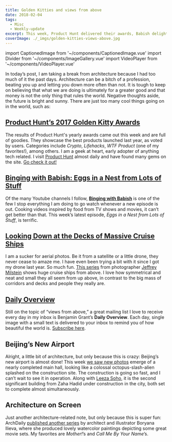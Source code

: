 ```yaml
---
title: Golden Kitties and views from above
date: 2018-02-04
tags:
  - Misc
  - Weekly-update
excerpt: This week, Product Hunt delivered their awards, Babish delighted us with another delicious video, and many cool things were pictured from up in the air.
coverImage: ./_imgs/golden-kitties-views-above.jpg
---
```

import CaptionedImage from '~/components/CaptionedImage.vue'
import Divider from '~/components/ImageGallery.vue'
import VideoPlayer from '~/components/VideoPlayer.vue'

In today’s post, I am taking a break from architecture because I had too much of it the past days. Architecture can be a bitch of a profession, beating you up and letting you down more often than not. It is tough to keep on believing that what we are doing is ultimately for a greater good and that money is not the only thing that rules the world. Negative thoughts aside, the future is bright and sunny. There are just too many cool things going on in the world, such as:

<divider/>

## [Product Hunt’s 2017 Golden Kitty Awards](https://blog.producthunt.com/golden-kitty-awards-winners-7c2628e5f429 'Golden Kitty Awards Winners')

<captioned-image alt="Product Hunt Awards Banner" caption="" imgFile="/blog/180204/1_SqAFxkMtb_oRHLuTqqKSkg.png" :blog="true"/>

The results of Product Hunt's yearly awards came out this week and are full of goodies. They showcase the best products launched last year, as voted by users. Categories include _Crypto_, _Lifehacks_, _WTF Product_ (one of my favorites!), among others. I am a geek at heart, early adopter of anything tech related. I visit [Product Hunt](https://www.producthunt.com/) almost daily and have found many gems on the site. [Go check it out!](https://blog.producthunt.com/golden-kitty-awards-winners-7c2628e5f429 'Golden Kitty Awards Winners')

<divider/>

## [Binging with Babish: Eggs in a Nest from Lots of Stuff](https://www.youtube.com/watch?v=4QDDxmtbUsw)

<video-player provider="youtube" id="4QDDxmtbUsw" />

Of the many Youtube channels I follow, **[Binging with Babish](https://www.youtube.com/channel/UCJHA_jMfCvEnv-3kRjTCQXw)** is one of the few I stop everything I am doing to go watch whenever a new episode is out. Cooking videos inspired by food from TV shows and movies, it can’t get better than that. This week’s latest episode, _Eggs in a Nest from Lots of Stuff_, is terrific.

<divider/>

## [Looking Down at the Decks of Massive Cruise Ships](http://www.slate.com/blogs/behold/2015/05/19/jeffrey_milstein_photographs_cruise_ships_in_his_series_cruise_ships.html)

<captioned-image alt="Caribbean Princess Cruise Ship from above" caption="© Jeffrey Milstein" imgFile="/blog/180204/Caribbeanprincess.jpg" :blog="true"/>

I am a sucker for aerial photos. Be it from a satellite or a little drone, they never cease to amaze me. I have even been trying a bit with it since I got my drone last year. So much fun. [This series](http://www.slate.com/blogs/behold/2015/05/19/jeffrey_milstein_photographs_cruise_ships_in_his_series_cruise_ships.html) from photographer [Jeffrey Milstein](http://jeffreymilstein.com/) shows huge cruise ships from above. I love how symmetrical and neat and small they all seem from up above, in contrast to the big mass of corridors and decks and people they really are.

<divider/>

## [Daily Overview](http://www.dailyoverview.com/sixtytwo)

<captioned-image alt="Lyon, via Daily Overview" caption="Lyon, via Daily Overview" imgFile="/blog/180204/IMG_2049.jpg" :blog="true"/>

Still on the topic of “views from above,” a great mailing list I love to receive every day in my inbox is Benjamin Grant’s **Daily Overview**. Each day, single image with a small text is delivered to your inbox to remind you of how beautiful the world is. [Subscribe here](http://www.dailyoverview.com/sixtytwo).

<divider/>

## Beijing’s New Airport

<captioned-image alt="Zaha's Beijing airport in all its glory" caption="Zaha's Beijing airport in all its glory" imgFile="/blog/180204/beijing-new-airport.jpg" :blog="true"/>

Alright, a little bit of architecture, but only because this is crazy: Beijing’s new airport is almost done! This week [we saw new photos](https://www.thatsmags.com/beijing/post/22148/testing-to-begin-on-beijing-s-massive-new-airport-in-october-2019) emerge of a nearly completed main hall, looking like a colossal octopus-slash-alien splashed on the construction site. The construction is going so fast, and I can’t wait to see it in operation. Along with [Leeza Soho](http://www.zaha-hadid.com/architecture/leeza-soho/), it is the second significant building from Zaha Hadid under construction in the city, both set to complete almost simultaneously.

<divider/>

## Architecture on Screen

<captioned-image alt="Illustration of the set of the movie Mother!" caption="Mother!" imgFile="/blog/180204/mother.jpg" :blog="true"/>

Just another architecture-related note, but only because this is super fun: ArchDaily [published another series](https://www.archdaily.com/887807/architecture-on-screen-illustrated-plans-from-6-award-winning-films-of-2017) by architect and illustrator Boryana Ilieva, where she produced lovely watercolor paintings depicting some great movie sets. My favorites are _Mother!_’s and _Call Me By Your Name_’s.
